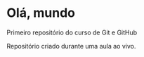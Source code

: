 # Olá, mundo
 Primeiro repositório do curso de Git e GitHub

 Repositório criado durante uma aula ao vivo.
